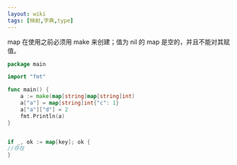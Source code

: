 ```yaml
---
layout: wiki
tags: [映射,字典,type]
---
```


map 在使用之前必须用 make 来创建；值为 nil 的 map 是空的，并且不能对其赋值。


```go
package main

import "fmt"

func main() {
	a := make(map[string]map[string]int)
	a["a"] = map[string]int{"c": 1}
	a["a"]["d"] = 2
	fmt.Println(a)
}


if _, ok := map[key]; ok {
//存在
}
```